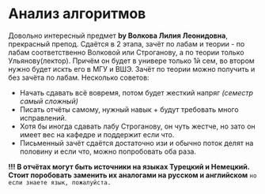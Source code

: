 # Анализ алгоритмов
Довольно интересный предмет **by Волкова Лилия Леонидовна**, прекрасный препод. Сдаётся в 2 этапа, зачёт по лабам и теории - по лабам 
соответственно Волковой или Строганову, а по теории только Ульянову(лектор). Причём он будет в универе только 1й сем, во втором нужно 
будет искть его в МГУ и ВШЭ. Зачёт по теории можно получить и без зачёта по лабам. 
Несколько советов:
* Начать сдавать всё вовремя, потом будет жесткий напряг *(семестр самый сложный)*
* Писать отчёты самому, нужный навык + будут требовать много исправлений.
* Хотя бы иногда сдавать лабу Строганову, он чуть жестче, но зато он имеет вес на кафедре и поддержит если что.
* Письменный зачёт сдаётся достаточно изи и обычно поток делят на половину и если что, можно попробовать оба раза.

**!!! В отчётах могут быть источники на языках Турецкий и Немецкий. Стоит поробовать заменить их аналогами на русском и английском** `но если знаете язык, пожалуйста.`
